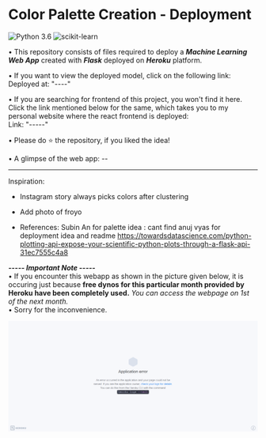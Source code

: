 # Color Palette Creation - Deployment
![Python 3.6](https://img.shields.io/badge/Python-3.6-brightgreen.svg) ![scikit-learn](https://img.shields.io/badge/Library-Scikit_Learn-orange.svg)

• This repository consists of files required to deploy a ___Machine Learning Web App___ created with ___Flask___ deployed on ___Heroku___ platform.

• If you want to view the deployed model, click on the following link:<br />
Deployed at: "----"

• If you are searching for frontend of this project, you won't find it here. Click the link mentioned below for the same, which takes you to my personal website where the react frontend is deployed:<br />
Link: "-----"

• Please do ⭐ the repository, if you liked the idea!

• A glimpse of the web app: --

------

Inspiration:
- Instagram story always picks colors after clustering
- Add photo of froyo

- References:
Subin An for palette idea : cant find
anuj vyas for deployment idea and readme
https://towardsdatascience.com/python-plotting-api-expose-your-scientific-python-plots-through-a-flask-api-31ec7555c4a8


_**----- Important Note -----**_<br />
• If you encounter this webapp as shown in the picture given below, it is occuring just because **free dynos for this particular month provided by Heroku have been completely used.** _You can access the webpage on 1st of the next month._<br />
• Sorry for the inconvenience.

![Heroku-Error](readme_resources/application-error-heroku.png)
